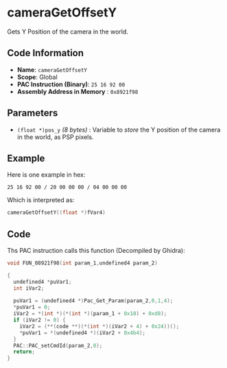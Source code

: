 # cameraGetOffsetY

Gets Y Position of the camera in the world.

## Code Information

- **Name**: `cameraGetOffsetY`
- **Scope**: Global
- **PAC Instruction (Binary)**: `25 16 92 00`
- **Assembly Address in Memory** : `0x8921f98`

## Parameters

- `(float *)pos_y` *(8 bytes)* : Variable to *store* the Y position of the camera in the world, as PSP pixels.

## Example

Here is one example in hex:

```25 16 92 00 / 20 00 00 00 / 04 00 00 00```

Which is interpreted as:

```c
cameraGetOffsetY((float *)fVar4)
```

## Code

Ths PAC instruction calls this function (Decompiled by Ghidra):

```c
void FUN_08921f98(int param_1,undefined4 param_2)

{
  undefined4 *puVar1;
  int iVar2;
  
  puVar1 = (undefined4 *)Pac_Get_Param(param_2,0,1,4);
  *puVar1 = 0;
  iVar2 = *(int *)(*(int *)(param_1 + 0x10) + 0xd8);
  if (iVar2 != 0) {
    iVar2 = (**(code **)(*(int *)(iVar2 + 4) + 0x24))();
    *puVar1 = *(undefined4 *)(iVar2 + 0x4b4);
  }
  PAC::PAC_setCmdId(param_2,0);
  return;
}
```

